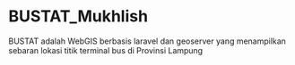 # BUSTAT_Mukhlish
BUSTAT adalah WebGIS berbasis laravel dan geoserver yang menampilkan sebaran lokasi titik terminal bus di Provinsi Lampung
